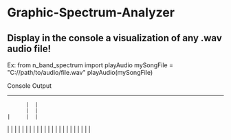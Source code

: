 # Graphic-Spectrum-Analyzer
## Display in the console a visualization of any .wav audio file!

Ex: 
from n_band_spectrum import playAudio
mySongFile = "C://path/to/audio/file.wav"
playAudio(mySongFile)



Console Output
_______________________


          |  |
          |  |
    |     |  |
 |  |     |  |
 |  |     |  |
 |  |  |  |  |  |
 |  |  |  |  |  |  |  |     | 
 
